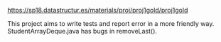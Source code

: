 https://sp18.datastructur.es/materials/proj/proj1gold/proj1gold

This project aims to write tests and report error in a more friendly way. 
StudentArrayDeque.java has bugs in removeLast().
